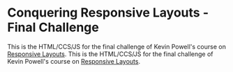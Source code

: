 # Conquering Responsive Layouts - Final Challenge

This is the HTML/CCS/JS for the final challenge of Kevin Powell's course on [Responsive Layouts](https://kevinpowell.me/responsive-layouts).
This is the HTML/CCS/JS for the final challenge of Kevin Powell's course on [Responsive Layouts](https://courses.kevinpowell.co/conquering-responsive-layouts).

